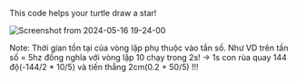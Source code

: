 This code helps your turtle draw a star!

![Screenshot from 2024-05-16 19-24-00](https://github.com/phamduyaaaa/turtlesim/assets/134459693/6c9e3ab7-64db-4232-84de-448d91f5898a)

Note:
Thời gian tồn tại của vòng lặp phụ thuộc vào tần số.
Như VD trên tần số = 5hz đồng nghĩa với vòng lặp 10 chạy trong 2s!
-> 1s con rùa quay 144 độ(-144/2 * 10/5)
và tiến thẳng 2cm(0.2 + 50/5) !!!


